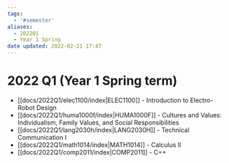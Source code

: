 ```yaml
---
tags:
  - '#semester'
aliases:
  - 2022Q1
  - Year 1 Spring
date updated: 2022-02-21 17:47
---
```


# 2022 Q1 (Year 1 Spring term)

- [[docs/2022Q1/elec1100/index|ELEC1100]]  - Introduction to Electro-Robot Design
- [[docs/2022Q1/huma1000f/index|HUMA1000F]] - Cultures and Values: Individualism, Family Values, and Social Responsibilities
- [[docs/2022Q1/lang2030h/index|LANG2030H]] - Technical Communication I
- [[docs/2022Q1/math1014/index|MATH1014]] - Calculus II
- [[docs/2022Q1/comp2011/index|COMP2011]] - C++
